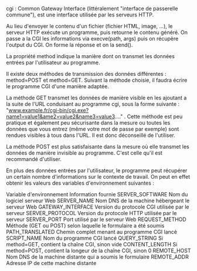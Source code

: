 cgi : Common Gateway Interface (littéralement "interface de passerelle commune"), est une interface utilisée par les serveurs HTTP.

Au lieu d'envoyer le contenu d'un fichier (fichier HTML, image, ...), le serveur HTTP exécute un programme, puis retourne le contenu généré. On passe a la CGI les informations via execve(path, args) puis on récupère l'output du CGI. On forme la réponse et on la send().

La propriété method indique la manière dont on transmet les données entrées par l'utilisateur au programme. 

Il existe deux méthodes de transmission des données différentes : method=POST et method=GET. Suivant la méthode choisie, il faudra écrire le programme CGI d'une manière adaptée.

La méthode GET transmet les données de manière visible en les ajoutant a la suite de l'URL conduisant au programme cgi, sous la forme suivante : "www.example.fr/cgi-bin/cgi.exe?name1=value1&ame2=value2&name3=value3...." . Cette méthode est peu pratique et également peu sécurisante dans la mesure ou toutes les données que vous entrez (même votre mot de passe par exemple) sont rendues visibles à tous dans l'URL. Il est donc déconseillé de l'utiliser.

La méthode POST est plus satisfaisante dans la mesure où elle transmet les données de manière invisible au programme. C'est celle qu'il est recommandé d'utiliser.

En plus des données entrées par l'utilisateur, le programme peut récupérer un certain nombre d'informations sur le contexte de travail. On peut en effet obtenir les valeurs des variables d'environnement suivantes :

Variable d'environnement 	Information fournie
SERVER_SOFTWARE 	Nom du logiciel serveur Web
SERVER_NAME 	Nom DNS de la machine hébergeant le serveur Web
GATEWAY_INTERFACE 	Version du protocole CGI utilisée par le serveur
SERVER_PROTOCOL 	Version du protocole HTTP utilisée par le serveur
SERVER_PORT 	Port utilisé par le serveur Web
REQUEST_METHOD 	Méthode (GET ou POST) selon laquelle le formulaire a été soumis
PATH_TRANSLATED 	Chemin complet menant au programme CGI lancé
SCRIPT_NAME 	Nom du programme CGI lancé
QUERY_STRING 	Si method=GET, contient la chaîne CGI, sinon vide
CONTENT_LENGTH 	Si method=POST, contient la longeur de la chaîne CGI, sinon 0
REMOTE_HOST 	Nom DNS de la machine distante qui a soumis le formulaire
REMOTE_ADDR 	Adresse IP de cette machine distante